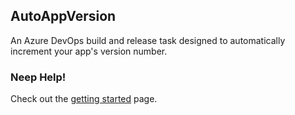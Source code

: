 ## AutoAppVersion
An Azure DevOps build and release task designed to automatically increment your app's version number.

### Neep Help!
Check out the [getting started](https://github.com/ThatBlokeCalledJay/auto-app-version/wiki/Getting-Started) page.
